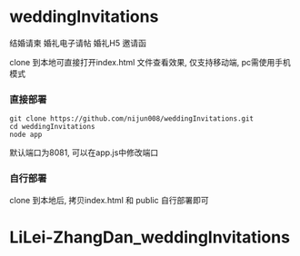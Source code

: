 # weddingInvitations
结婚请柬 婚礼电子请帖 婚礼H5 邀请函

clone 到本地可直接打开index.html 文件查看效果, 仅支持移动端, pc需使用手机模式

### 直接部署
```
git clone https://github.com/nijun008/weddingInvitations.git
cd weddingInvitations
node app
```
默认端口为8081, 可以在app.js中修改端口


### 自行部署
clone 到本地后, 拷贝index.html 和 public 自行部署即可
# LiLei-ZhangDan_weddingInvitations
